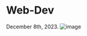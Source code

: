 # Web-Dev

December 8th, 2023.
![image](https://github.com/Christopher-DSA/Web-Dev/assets/132075292/0fa5d4f1-76d9-4c99-bd51-f82fa8e9504a)
